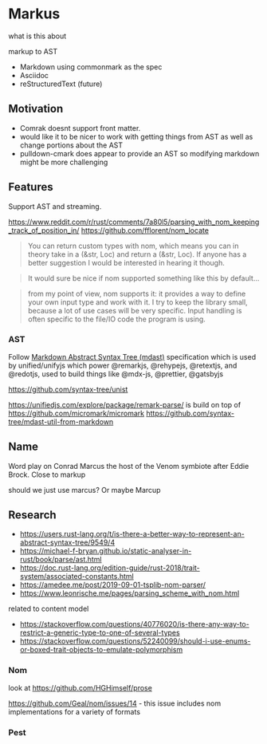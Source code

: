 # Markus

what is this about

markup to AST

- Markdown using commonmark as the spec
- Asciidoc
- reStructuredText (future)


## Motivation

- Comrak doesnt support front matter.
- would like it to be nicer to work with getting things from AST as well as change portions about the AST
- pulldown-cmark does appear to provide an AST so modifying markdown might be more challenging


## Features 

Support AST and streaming.

https://www.reddit.com/r/rust/comments/7a80l5/parsing_with_nom_keeping_track_of_position_in/
https://github.com/fflorent/nom_locate

> You can return custom types with nom, which means you can in theory take in a (&str, Loc) and return a (&str, Loc). If anyone has a better suggestion I would be interested in hearing it though.

> It would sure be nice if nom supported something like this by default...

> from my point of view, nom supports it: it provides a way to define your own input type and work with it. I try to keep the library small, because a lot of use cases will be very specific. Input handling is often specific to the file/IO code the program is using.

### AST 
Follow [Markdown Abstract Syntax Tree (mdast)](https://github.com/syntax-tree/mdast) specification which is used by unified/unifyjs which power  @remarkjs, @rehypejs, @retextjs, and @redotjs, used to build things like @mdx-js, @prettier, @gatsbyjs

https://github.com/syntax-tree/unist

https://unifiedjs.com/explore/package/remark-parse/ 
is build on top of 
https://github.com/micromark/micromark
https://github.com/syntax-tree/mdast-util-from-markdown


## Name

Word play on Conrad Marcus the host of the Venom symbiote after Eddie Brock. Close to markup

should we just use marcus? Or maybe Marcup

## Research 

- https://users.rust-lang.org/t/is-there-a-better-way-to-represent-an-abstract-syntax-tree/9549/4
- https://michael-f-bryan.github.io/static-analyser-in-rust/book/parse/ast.html
- https://doc.rust-lang.org/edition-guide/rust-2018/trait-system/associated-constants.html
- https://amedee.me/post/2019-09-01-tsplib-nom-parser/
- https://www.leonrische.me/pages/parsing_scheme_with_nom.html

related to content model

- https://stackoverflow.com/questions/40776020/is-there-any-way-to-restrict-a-generic-type-to-one-of-several-types
- https://stackoverflow.com/questions/52240099/should-i-use-enums-or-boxed-trait-objects-to-emulate-polymorphism

### Nom 

look at https://github.com/HGHimself/prose

https://github.com/Geal/nom/issues/14 - this issue includes nom implementations for a variety of formats 

### Pest

